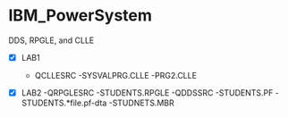 # IBM_PowerSystem
DDS, RPGLE, and CLLE
- [x] LAB1
  - QCLLESRC
    -SYSVALPRG.CLLE
    -PRG2.CLLE

- [x] LAB2
  -QRPGLESRC
    -STUDENTS.RPGLE
  -QDDSSRC
    -STUDENTS.PF
  -STUDENTS.*file.pf-dta
    -STUDNETS.MBR 
